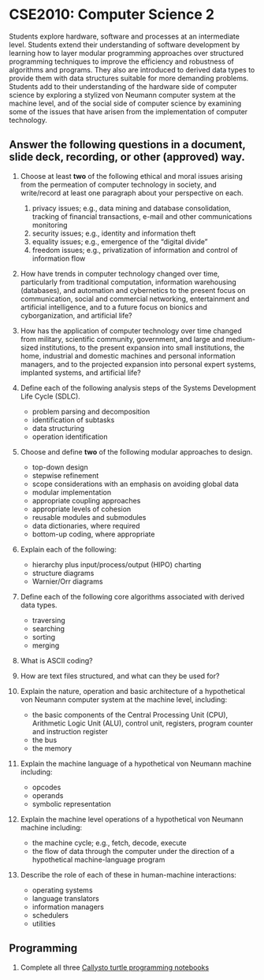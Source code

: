 # CSE2010: Computer Science 2

Students explore hardware, software and processes at an intermediate level. Students extend their understanding of software development by learning how to layer modular programming approaches over structured programming techniques to improve the efficiency and robustness of algorithms and programs. They also are introduced to derived data types to provide them with data structures suitable for more demanding problems. Students add to their understanding of the hardware side of computer science by exploring a stylized von Neumann computer system at the machine level, and of the social side of computer science by examining some of the issues that have arisen from the implementation of computer technology.

## Answer the following questions in a document, slide deck, recording, or other (approved) way.

1. Choose at least **two** of the following ethical and moral issues arising from the permeation of computer technology in society, and write/record at least one paragraph about your perspective on each.
    1. privacy issues; e.g., data mining and database consolidation, tracking of financial transactions, e-mail and other communications monitoring
    1. security issues; e.g., identity and information theft
    1. equality issues; e.g., emergence of the “digital divide”
    1. freedom issues; e.g., privatization of information and control of information flow

1. How have trends in computer technology changed over time, particularly from traditional computation, information warehousing (databases), and automation and cybernetics to the present focus on communication, social and commercial networking, entertainment and artificial intelligence, and to a future focus on bionics and cyborganization, and artificial life?
1. How has the application of computer technology over time changed from military, scientific community, government, and large and medium-sized institutions, to the present expansion into small institutions, the home, industrial and domestic machines and personal information managers, and to the projected expansion into personal expert systems, implanted systems, and artificial life?
1. Define each of the following analysis steps of the Systems Development Life Cycle (SDLC).
    * problem parsing and decomposition
    * identification of subtasks
    * data structuring
    * operation identification
1. Choose and define **two** of the following modular approaches to design.
    * top-down design
    * stepwise refinement
    * scope considerations with an emphasis on avoiding global data
    * modular implementation
    * appropriate coupling approaches
    * appropriate levels of cohesion
    * reusable modules and submodules
    * data dictionaries, where required
    * bottom-up coding, where appropriate
1. Explain each of the following:
    * hierarchy plus input/process/output (HIPO) charting
    * structure diagrams
    * Warnier/Orr diagrams
1. Define each of the following core algorithms associated with derived data types.
    * traversing
    * searching
    * sorting
    * merging
1. What is ASCII coding?
1. How are text files structured, and what can they be used for?
1. Explain the nature, operation and basic architecture of a hypothetical von Neumann computer system at the machine level, including:
    * the basic components of the Central Processing Unit (CPU), Arithmetic Logic Unit (ALU), control unit, registers, program counter and instruction register
    * the bus
    * the memory
1. Explain the machine language of a hypothetical von Neumann machine including:
    * opcodes
    * operands
    * symbolic representation
1. Explain the machine level operations of a hypothetical von Neumann machine including:
    * the machine cycle; e.g., fetch, decode, execute
    * the flow of data through the computer under the direction of a hypothetical machine-language program
1. Describe the role of each of these in human-machine interactions:
    * operating systems
    * language translators
    * information managers
    * schedulers
    * utilities

## Programming

1. Complete all three [Callysto turtle programming notebooks](https://bit.ly/2YGhGW4)
